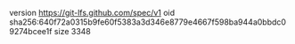 version https://git-lfs.github.com/spec/v1
oid sha256:640f72a0315b9fe60f5383a3d346e8779e4667f598ba944a0bbdc09274bcee1f
size 3348
